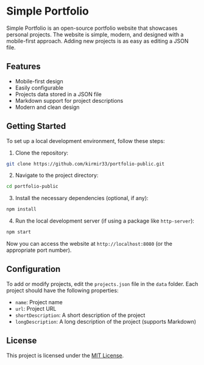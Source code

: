 
# Simple Portfolio

Simple Portfolio is an open-source portfolio website that showcases personal projects. The website is simple, modern, and designed with a mobile-first approach. Adding new projects is as easy as editing a JSON file.

## Features

- Mobile-first design
- Easily configurable
- Projects data stored in a JSON file
- Markdown support for project descriptions
- Modern and clean design

## Getting Started

To set up a local development environment, follow these steps:

1. Clone the repository:

```bash
git clone https://github.com/kirmir33/portfolio-public.git
```

2. Navigate to the project directory:

```bash
cd portfolio-public
```

3. Install the necessary dependencies (optional, if any):

```bash
npm install
```

4. Run the local development server (if using a package like `http-server`):

```bash
npm start
```

Now you can access the website at `http://localhost:8080` (or the appropriate port number).

## Configuration

To add or modify projects, edit the `projects.json` file in the `data` folder. Each project should have the following properties:

- `name`: Project name
- `url`: Project URL
- `shortDescription`: A short description of the project
- `longDescription`: A long description of the project (supports Markdown)

## License

This project is licensed under the [MIT License](LICENSE).
